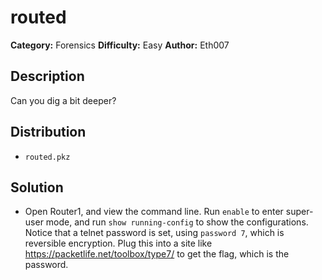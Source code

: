# routed
**Category:** Forensics
**Difficulty:** Easy
**Author:** Eth007

## Description

Can you dig a bit deeper?

## Distribution

- `routed.pkz`

## Solution

- Open Router1, and view the command line. Run `enable` to enter super-user mode, and run `show running-config` to show the configurations. Notice that a telnet password is set, using `password 7`, which is reversible encryption. Plug this into a site like https://packetlife.net/toolbox/type7/ to get the flag, which is the password.
